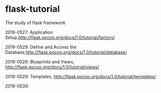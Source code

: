 # flask-tutorial
The study of flask framework

2019-0527: Application Setup,<http://flask.pocoo.org/docs/1.0/tutorial/factory/>

2019-0529: Define and Access the Database,<http://flask.pocoo.org/docs/1.0/tutorial/database/>

2019-0529: Blueprints and Views, <http://flask.pocoo.org/docs/1.0/tutorial/views/>

2019-0529: Templates, <http://flask.pocoo.org/docs/1.0/tutorial/templates/>

2019-0530: